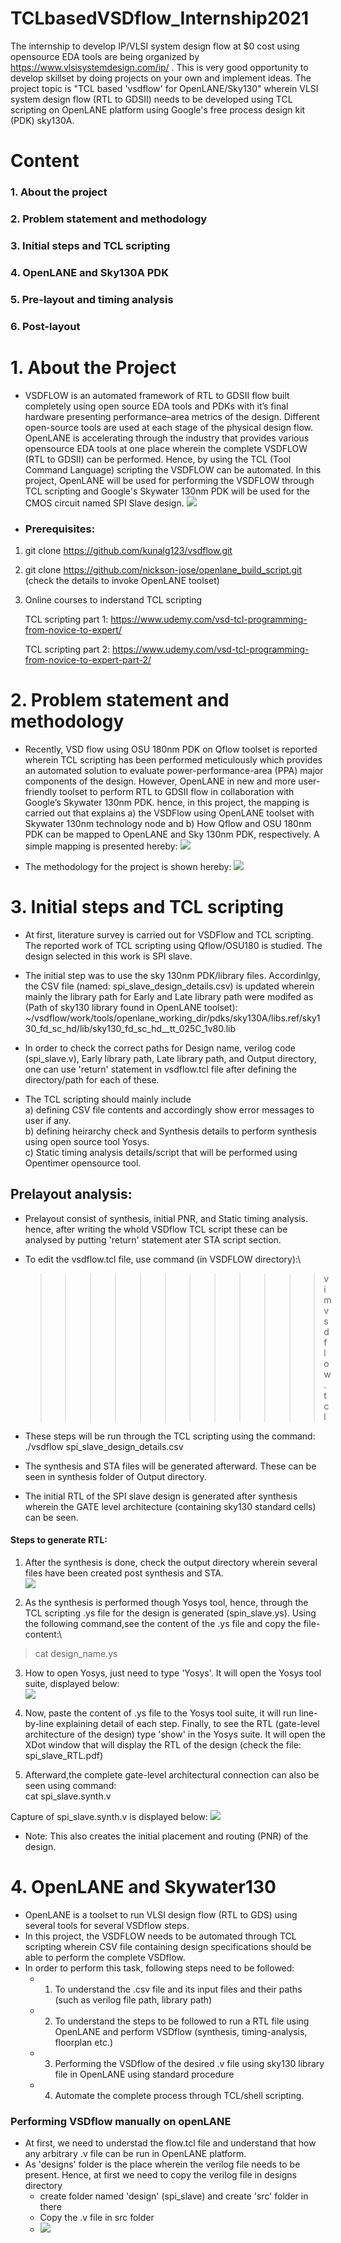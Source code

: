 # TCLbasedVSDflow_Internship2021
The internship to develop IP/VLSI system design flow at $0 cost using opensource EDA tools are being organized by https://www.vlsisystemdesign.com/ip/ . This is very good opportunity to develop skillset by doing projects on your own and implement ideas. The project topic is "TCL based 'vsdflow' for OpenLANE/Sky130" wherein VLSI system design flow (RTL to GDSII) needs to be developed using TCL scripting on OpenLANE platform using Google's free process design kit (PDK) sky130A.
# Content
  ### 1. About the project
  ### 2. Problem statement and methodology
  ### 3. Initial steps and TCL scripting 
  ### 4. OpenLANE and Sky130A PDK
  ### 5. Pre-layout and timing analysis
  ### 6. Post-layout
  
# 1. About the Project
- VSDFLOW is an automated framework of RTL to GDSII flow built completely using open source EDA tools and PDKs with it’s final hardware presenting performance–area metrics of the design. Different open-source tools are used at each stage of the physical design flow. OpenLANE is accelerating through the industry that provides various opensource EDA tools at one place wherein the complete VSDFLOW (RTL to GDSII) can be performed. Hence, by using the TCL (Tool Command Language) scripting the VSDFLOW can be automated. In this project, OpenLANE will be used for performing the VSDFLOW through TCL scripting and Google's Skywater 130nm PDK will be used for the CMOS circuit named SPI Slave design.
![](Images/Internshiplogo.JPG)

- ### Prerequisites:
1) git clone https://github.com/kunalg123/vsdflow.git 
2) git clone https://github.com/nickson-jose/openlane_build_script.git  (check the details to invoke OpenLANE toolset)
3) Online courses to inderstand TCL scripting 

   TCL scripting part 1: https://www.udemy.com/vsd-tcl-programming-from-novice-to-expert/

   TCL scripting part 2: https://www.udemy.com/vsd-tcl-programming-from-novice-to-expert-part-2/
 

# 2. Problem statement and methodology
- Recently, VSD flow using OSU 180nm PDK on Qflow toolset is reported wherein TCL scripting has been performed meticulously which provides an automated solution to evaluate power-performance-area (PPA) major components of the design. However, OpenLANE in new and more user-friendly toolset to perform RTL to GDSII flow in collaboration with Google’s Skywater 130nm PDK. hence, in this project, the mapping is carried out that explains a) the VSDFlow using OpenLANE toolset with Skywater 130nm technology node and b) How Qflow and OSU 180nm PDK can be mapped to OpenLANE and Sky 130nm PDK, respectively. A simple mapping is presented hereby:
![](Images/mapping.jpg)

- The methodology for the project is shown hereby:
![](Images/methodology.jpg)

# 3. Initial steps and TCL scripting
- At first, literature survey is carried out for VSDFlow and TCL scripting. The reported work of TCL scripting using Qflow/OSU180 is studied. The design selected in this work is SPI slave.
- The initial step was to use the sky 130nm PDK/library files. Accordinlgy, the CSV file (named: spi_slave_design_details.csv) is updated wherein mainly the library path for Early and Late library path were modifed as (Path of sky130 library found in OpenLANE toolset):\
  ~/vsdflow/work/tools/openlane_working_dir/pdks/sky130A/libs.ref/sky130_fd_sc_hd/lib/sky130_fd_sc_hd__tt_025C_1v80.lib

- In order to check the correct paths for Design name, verilog code (spi_slave.v), Early library path, Late library path, and Output directory, one can use 'return' statement in vsdflow.tcl file after defining the directory/path for each of these.

- The TCL scripting should mainly include \
a) defining CSV file contents and accordingly show error messages to user if any.\
b) defining heirarchy check and Synthesis details to perform synthesis using open source tool Yosys.\
c) Static timing analysis details/script that will be performed using Opentimer opensource tool.

## Prelayout analysis:
- Prelayout consist of synthesis, initial PNR, and Static timing analysis. hence, after writing the whold VSDflow TCL script these can be analysed by putting 'return' statement ater STA script section.

- To edit the vsdflow.tcl file, use command (in VSDFLOW directory):\
  >>>>>>>>>>>> vim vsdflow.tcl

- These steps will be run through the TCL scripting using the command:\
            ./vsdflow spi_slave_design_details.csv

- The synthesis and STA files will be generated afterward. These can be seen in synthesis folder of Output directory.

- The initial RTL of the SPI slave design is generated after synthesis wherein the GATE level architecture (containing sky130 standard cells) can be seen.

#### Steps to generate RTL:
1) After the synthesis is done, check the output directory wherein several files have been created post synthesis and STA.\
![](Images/out%20directory.JPG)

2) As the synthesis is performed though Yosys tool, hence, through the TCL scripting .ys file for the design is generated (spin_slave.ys). Using the following command,see the content of the .ys file and copy the file-content:\
>   cat design_name.ys

3) How to open Yosys, just need to type 'Yosys'. It will open the Yosys tool suite, displayed below:\
![](Images/yosys%20tool.JPG)

4) Now, paste the content of .ys file to the Yosys tool suite, it will run line-by-line explaining detail of each step. Finally, to see the RTL (gate-level architecture of the design) type 'show' in the Yosys suite. It will open the XDot window that will display the RTL of the design (check the file: spi_slave_RTL.pdf)

5) Afterward,the complete gate-level architectural connection can also be seen using command:\
cat spi_slave.synth.v

Capture of spi_slave.synth.v is displayed below:
![](Images/spi_slave_synth_rtl_detail.JPG)

- Note: This also creates the initial placement and routing (PNR) of the design.

# 4. OpenLANE and Skywater130
- OpenLANE is a toolset to run VLSI design flow (RTL to GDS) using several tools for several VSDflow steps.
- In this project, the VSDFLOW needs to be automated through TCL scripting wherein CSV file containing design specifications should be able to perform the complete VSDflow.
- In order to perform this task, following steps need to be followed:
  - 1. To understand the .csv file and its input files and their paths (such as verilog file path, library path)
  - 2. To understand the steps to be followed to run a RTL file using OpenLANE and perform VSDflow (synthesis, timing-analysis, floorplan etc.)
  - 3. Performing the VSDflow of the desired .v file using sky130 library file in OpenLANE using standard procedure
  - 4. Automate the complete process through TCL/shell scripting.

### Performing VSDflow manually on openLANE
- At first, we need to understad the flow.tcl file and understand that how any arbitrary .v file can be run in OpenLANE platform.
- As 'designs' folder is the place wherein the verilog file needs to be present. Hence, at first we need to copy the verilog file in designs directory
  - create folder named 'design' (spi_slave) and create 'src' folder in there
  - Copy the .v file in src folder
  - ![](Images/spi_slave_synth_rtl_detail.JPG)

